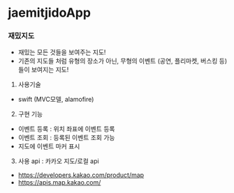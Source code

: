 # jaemitjidoApp

### 재밌지도
- 재밌는 모든 것들을 보여주는 지도!
- 기존의 지도들 처럼 유형의 장소가 아닌,
  무형의 이벤트 (공연, 플리마켓, 버스킹 등) 들이 보여지는 지도!

1. 사용기술
- swift (MVC모델, alamofire)

2. 구현 기능 
 - 이벤트 등록 : 위치 좌표에 이벤트 등록
 - 이벤트 조회 : 등록된 이벤트 조회 가능 
 - 지도에 이벤트 마커 표시 
 
3. 사용 api : 카카오 지도/로컬 api
 - https://developers.kakao.com/product/map
 - https://apis.map.kakao.com/


